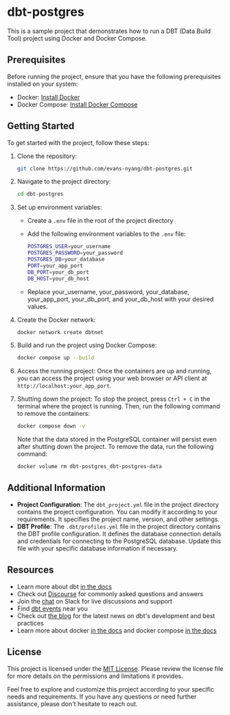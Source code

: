 # dbt-postgres

This is a sample project that demonstrates how to run a DBT (Data Build Tool) project using Docker and Docker Compose.

## Prerequisites

Before running the project, ensure that you have the following prerequisites installed on your system:

- Docker: [Install Docker](https://docs.docker.com/get-docker/)
- Docker Compose: [Install Docker Compose](https://docs.docker.com/compose/install/)

## Getting Started

To get started with the project, follow these steps:

1. Clone the repository:

   ```bash
   git clone https://github.com/evans-nyang/dbt-postgres.git
    ```

2. Navigate to the project directory:

   ```bash
   cd dbt-postgres
   ```

3. Set up environment variables:
    - Create a `.env` file in the root of the project directory
    - Add the following environment variables to the `.env` file:

        ```bash
        POSTGRES_USER=your_username
        POSTGRES_PASSWORD=your_password
        POSTGRES_DB=your_database
        PORT=your_app_port
        DB_PORT=your_db_port
        DB_HOST=your_db_host

        ```

    - Replace your_username, your_password, your_database, your_app_port, your_db_port, and your_db_host with your desired values.

4. Create the Docker network:

   ```bash
   docker network create dbtnet
   ```

5. Build and run the project using Docker Compose:

   ```bash
   docker compose up --build
   ```

6. Access the running project:
    Once the containers are up and running, you can access the project using your web browser or API client at `http://localhost:your_app_port`.

7. Shutting down the project:
    To stop the project, press `Ctrl + C` in the terminal where the project is running. Then, run the following command to remove the containers:

    ```bash
    docker compose down -v
    ```

    Note that the data stored in the PostgreSQL container will persist even after shutting down the project. To remove the data, run the following command:

    ```bash
    docker volume rm dbt-postgres_dbt-postgres-data
    ```

## Additional Information

- **Project Configuration**: The `dbt_project.yml` file in the project directory contains the project configuration. You can modify it according to your requirements. It specifies the project name, version, and other settings.
- **DBT Profile**: The `.dbt/profiles.yml` file in the project directory contains the DBT profile configuration. It defines the database connection details and credentials for connecting to the PostgreSQL database. Update this file with your specific database information if necessary.

## Resources

- Learn more about dbt [in the docs](https://docs.getdbt.com/docs/introduction)
- Check out [Discourse](https://discourse.getdbt.com/) for commonly asked questions and answers
- Join the [chat](https://community.getdbt.com/) on Slack for live discussions and support
- Find [dbt events](https://events.getdbt.com) near you
- Check out [the blog](https://blog.getdbt.com/) for the latest news on dbt's development and best practices
- Learn more about docker [in the docs](https://docs.docker.com/) and docker compose [in the docs](https://docs.docker.com/compose/)

## License

 This project is licensed under the [MIT License](LICENSE). Please review the license file for more details on the permissions and limitations it provides.

 Feel free to explore and customize this project according to your specific needs and requirements. If you have any questions or need further assistance, please don't hesitate to reach out.
